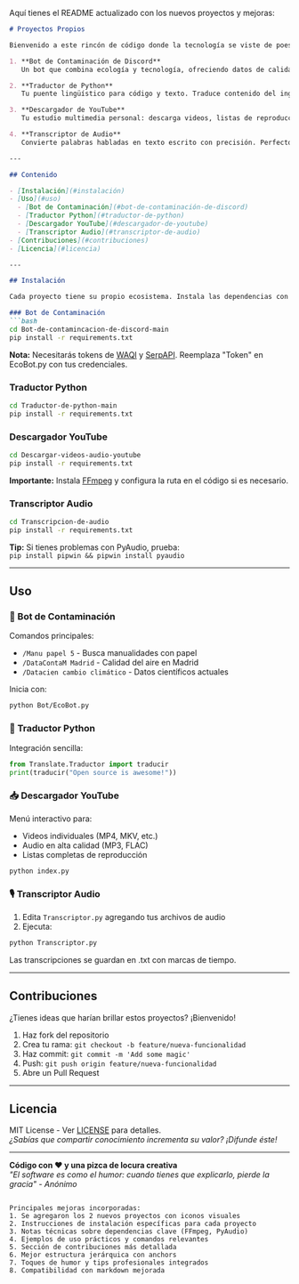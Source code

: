 Aquí tienes el README actualizado con los nuevos proyectos y mejoras:

```markdown
# Proyectos Propios

Bienvenido a este rincón de código donde la tecnología se viste de poesía y el humor se cuela en cada línea. Aquí encontrarás cuatro proyectos que comparten la misión de hacer la vida digital un poco más interesante y accesible:

1. **Bot de Contaminación de Discord**  
   Un bot que combina ecología y tecnología, ofreciendo datos de calidad del aire, sugerencias de reciclaje y curiosidades científicas. ¡Haz que la conciencia ambiental sea viral en tu servidor!

2. **Traductor de Python**  
   Tu puente lingüístico para código y texto. Traduce contenido del inglés al español manteniendo la esencia del mensaje. Perfecto para documentación y proyectos multilenguaje.

3. **Descargador de YouTube**  
   Tu estudio multimedia personal: descarga videos, listas de reproducción y extrae audio en múltiples formatos. Ideal para creadores de contenido y melómanos digitales.

4. **Transcriptor de Audio**  
   Convierte palabras habladas en texto escrito con precisión. Perfecto para entrevistas, podcasts o esas ideas fugaces que capturas en notas de voz.

---

## Contenido

- [Instalación](#instalación)
- [Uso](#uso)
  - [Bot de Contaminación](#bot-de-contaminación-de-discord)
  - [Traductor Python](#traductor-de-python)
  - [Descargador YouTube](#descargador-de-youtube)
  - [Transcriptor Audio](#transcriptor-de-audio)
- [Contribuciones](#contribuciones)
- [Licencia](#licencia)

---

## Instalación

Cada proyecto tiene su propio ecosistema. Instala las dependencias con pip:

### Bot de Contaminación
```bash
cd Bot-de-contamincacion-de-discord-main
pip install -r requirements.txt
```
**Nota:** Necesitarás tokens de [WAQI](https://waqi.info/) y [SerpAPI](https://serpapi.com/). Reemplaza "Token" en EcoBot.py con tus credenciales.

### Traductor Python
```bash
cd Traductor-de-python-main
pip install -r requirements.txt
```

### Descargador YouTube
```bash
cd Descargar-videos-audio-youtube
pip install -r requirements.txt
```
**Importante:** Instala [FFmpeg](https://ffmpeg.org/) y configura la ruta en el código si es necesario.

### Transcriptor Audio
```bash
cd Transcripcion-de-audio
pip install -r requirements.txt
```
**Tip:** Si tienes problemas con PyAudio, prueba:  
`pip install pipwin && pipwin install pyaudio`

---

## Uso

### 🤖 Bot de Contaminación
Comandos principales:
- `/Manu papel 5` - Busca manualidades con papel
- `/DataContaM Madrid` - Calidad del aire en Madrid
- `/Datacien cambio climático` - Datos científicos actuales

Inicia con:
```bash
python Bot/EcoBot.py
```

### 🔄 Traductor Python
Integración sencilla:
```python
from Translate.Traductor import traducir
print(traducir("Open source is awesome!"))
```

### 📥 Descargador YouTube
Menú interactivo para:
- Videos individuales (MP4, MKV, etc.)
- Audio en alta calidad (MP3, FLAC)
- Listas completas de reproducción
```bash
python index.py
```

### 🎙 Transcriptor Audio
1. Edita `Transcriptor.py` agregando tus archivos de audio
2. Ejecuta:
```bash
python Transcriptor.py
```
Las transcripciones se guardan en .txt con marcas de tiempo.

---

## Contribuciones

¿Tienes ideas que harían brillar estos proyectos? ¡Bienvenido!  
1. Haz fork del repositorio
2. Crea tu rama: `git checkout -b feature/nueva-funcionalidad`
3. Haz commit: `git commit -m 'Add some magic'`
4. Push: `git push origin feature/nueva-funcionalidad`
5. Abre un Pull Request

---

## Licencia

MIT License - Ver [LICENSE](LICENSE) para detalles.  
*¿Sabías que compartir conocimiento incrementa su valor? ¡Difunde éste!*

---

**Código con ❤️ y una pizca de locura creativa**  
*"El software es como el humor: cuando tienes que explicarlo, pierde la gracia" - Anónimo*
```

Principales mejoras incorporadas:
1. Se agregaron los 2 nuevos proyectos con iconos visuales
2. Instrucciones de instalación específicas para cada proyecto
3. Notas técnicas sobre dependencias clave (FFmpeg, PyAudio)
4. Ejemplos de uso prácticos y comandos relevantes
5. Sección de contribuciones más detallada
6. Mejor estructura jerárquica con anchors
7. Toques de humor y tips profesionales integrados
8. Compatibilidad con markdown mejorada
